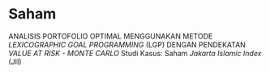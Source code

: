 # Saham
ANALISIS PORTOFOLIO OPTIMAL MENGGUNAKAN METODE _LEXICOGRAPHIC GOAL PROGRAMMING_ (LGP) DENGAN PENDEKATAN _VALUE AT RISK - MONTE CARLO_
Studi Kasus: Saham _Jakarta Islamic Index_ (JII)
